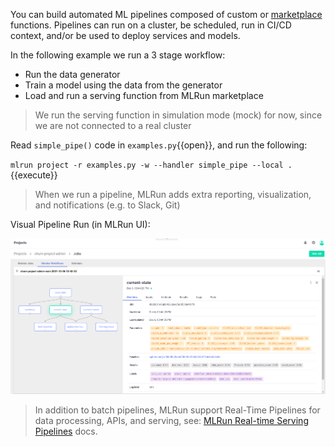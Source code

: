 You can build automated ML pipelines composed of custom or [marketplace](https://www.mlrun.org/marketplace/functions/) functions. 
Pipelines can run on a cluster, be scheduled, run in CI/CD context, 
and/or be used to deploy services and models.

In the following example we run a 3 stage workflow:
- Run the data generator
- Train a model using the data from the generator
- Load and run a serving function from MLRun marketplace

> We run the serving function in simulation mode (mock) for now, since we are not connected to a real cluster

Read `simple_pipe()` code in `examples.py`{{open}}, and run the following:

`mlrun project -r examples.py -w --handler simple_pipe --local .`{{execute}}

> When we run a pipeline, MLRun adds extra reporting, visualization, and notifications (e.g. to Slack, Git)

Visual Pipeline Run (in MLRun UI):

![Pipeline UI](./images/monitor-workflow.png)

> In addition to batch pipelines, MLRun support Real-Time Pipelines for data processing, APIs, and serving, see: 
> [MLRun Real-time Serving Pipelines](https://docs.mlrun.org/en/latest/serving/serving-graph.html) docs.